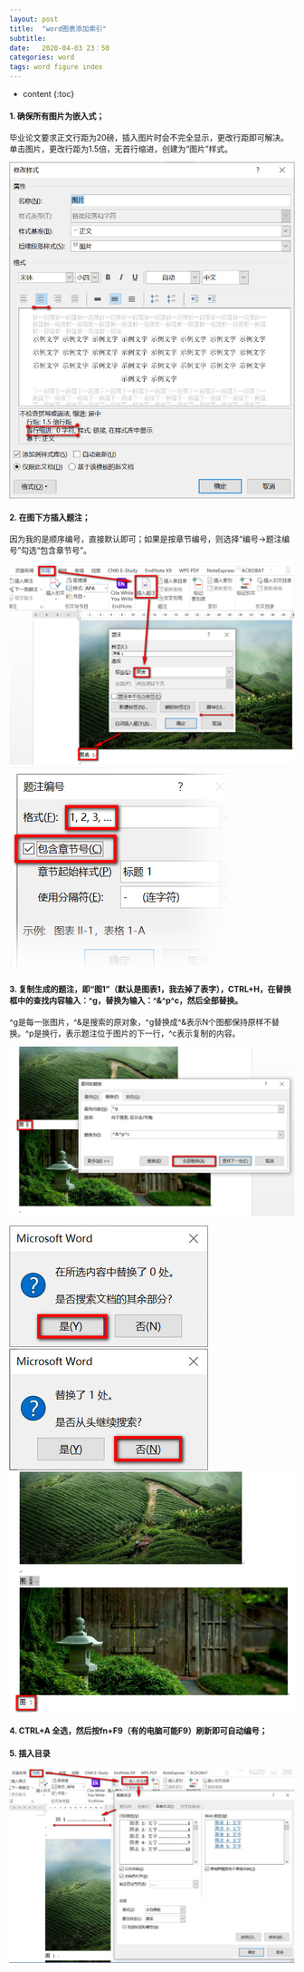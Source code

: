 ```yaml
---
layout: post
title:  "word图表添加索引"
subtitle:   
date:   2020-04-03 23：50
categories: word 
tags: word figure index 
---
```


* content
{:toc}


#### 1. 确保所有图片为嵌入式；
毕业论文要求正文行距为20磅，插入图片时会不完全显示，更改行距即可解决。
单击图片，更改行距为1.5倍，无首行缩进，创建为“图片”样式。

![](https://raw.githubusercontent.com/tingting-huang/PicGo/master/blog_files/img/PicGo-GitHub-PicBed/0嵌入式.jpg)

#### 2. 在图下方插入题注；
因为我的是顺序编号，直接默认即可；如果是按章节编号，则选择“编号->题注编号”勾选“包含章节号”。

![](https://raw.githubusercontent.com/tingting-huang/PicGo/master/blog_files/img/PicGo-GitHub-PicBed/1插入题注.png)
![](https://raw.githubusercontent.com/tingting-huang/PicGo/master/blog_files/img/PicGo-GitHub-PicBed/2包含章节.png)

#### 3. 复制生成的题注，即“图1”（默认是图表1，我去掉了表字），CTRL+H，在替换框中的查找内容输入：^g，替换为输入：^&^p^c，然后全部替换。
^g是每一张图片，^&是搜索的原对象，^g替换成^&表示N个图都保持原样不替换。^p是换行，表示题注位于图片的下一行，^c表示复制的内容。

![](https://raw.githubusercontent.com/tingting-huang/PicGo/master/blog_files/img/PicGo-GitHub-PicBed/20200405101541.jpg)

![](https://raw.githubusercontent.com/tingting-huang/PicGo/master/blog_files/img/PicGo-GitHub-PicBed/4.2替换aa.jpg)
![](https://raw.githubusercontent.com/tingting-huang/PicGo/master/blog_files/img/PicGo-GitHub-PicBed/4.3拒绝从头搜索.jpg)
![](https://raw.githubusercontent.com/tingting-huang/PicGo/master/blog_files/img/PicGo-GitHub-PicBed/4.4两个图1.jpg)

#### 4. CTRL+A 全选，然后按fn+F9（有的电脑可能F9）刷新即可自动编号；

#### 5. 插入目录
![](https://raw.githubusercontent.com/tingting-huang/PicGo/master/blog_files/img/PicGo-GitHub-PicBed/5插入表目录.jpg)